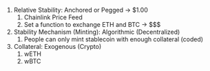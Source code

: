 1. Relative Stability: Anchored or Pegged -> $1.00
   1. Chainlink Price Feed
   2. Set a function to exchange ETH and BTC -> $$$
2. Stability Mechanism (Minting): Algorithmic (Decentralized)
   1. People can only mint stablecoin with enough collateral (coded)
3. Collateral: Exogenous (Crypto)
   1. wETH
   2. wBTC
